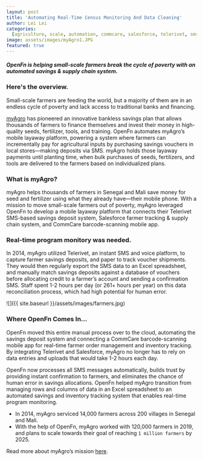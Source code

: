 ```yaml
---
layout: post
title: 'Automating Real-Time Census Monitoring And Data Cleaning'
author: Lei Lei
categories:
  [agriculture, scale, automation, commcare, salesforce, telerivet, sms]
image: assets/images/myAgro1.JPG
featured: true
---
```


#### _OpenFn is helping small-scale farmers break the cycle of poverty with an automated savings & supply chain system._

### Here's the overview.

Small-scale farmers are feeding the world, but a majority of them are in an
endless cycle of poverty and lack access to traditional banks and financing.

[myAgro](https://www.myagro.org/) has pioneered an innovative bankless savings
plan that allows thousands of farmers to finance themselves and invest their
money in high-quality seeds, fertilizer, tools, and training. OpenFn automates
myAgro’s mobile layaway platform, powering a system where farmers can
incrementally pay for agricultural inputs by purchasing savings vouchers in
local stores—making deposits via SMS. myAgro holds those layaway payments until
planting time, when bulk purchases of seeds, fertilizers, and tools are
delivered to the farmers based on individualized plans.

### What is myAgro?

myAgro helps thousands of farmers in Senegal and Mali save money for seed and
fertilizer using what they already have—their mobile phone. With a mission to
move small-scale farmers out of poverty, myAgro leveraged OpenFn to develop a
mobile layaway platform that connects their Telerivet SMS-based savings deposit
system, Salesforce farmer tracking & supply chain system, and CommCare
barcode-scanning mobile app.

### Real-time program monitory was needed.

In 2014, myAgro utilized Telerivet, an instant SMS and voice platform, to
capture farmer savings deposits, and paper to track voucher shipments. They
would then regularly export the SMS data to an Excel spreadsheet, and manually
match savings deposits against a database of vouchers before allocating credit
to a farmer’s account and sending a confirmation SMS. Staff spent 1-2 hours per
day (or 261+ hours per year) on this data reconciliation process, which had high
potential for human error.

![]({{ site.baseurl }}/assets/images/farmers.jpg)

### Where OpenFn Comes In...

OpenFn moved this entire manual process over to the cloud, automating the
savings deposit system and connecting a CommCare barcode-scanning mobile app for
real-time farmer order management and inventory tracking. By integrating
Telerivet and Salesforce, myAgro no longer has to rely on data entries and
uploads that would take 1-2 hours each day.

OpenFn now processes all SMS messages automatically, builds trust by providing
instant confirmation to farmers, and eliminates the chance of human error in
savings allocations. OpenFn helped myAgro transition from managing rows and
columns of data in an Excel spreadsheet to an automated savings and inventory
tracking system that enables real-time program monitoring.

- In 2014, myAgro serviced 14,000 farmers across 200 villages in Senegal and
  Mali.
- With the help of OpenFn, myAgro worked with 120,000 farmers in 2019, and plans
  to scale towards their goal of reaching `1 million farmers` by 2025.

Read more about myAgro’s mission [here](https://www.myagro.org/).
